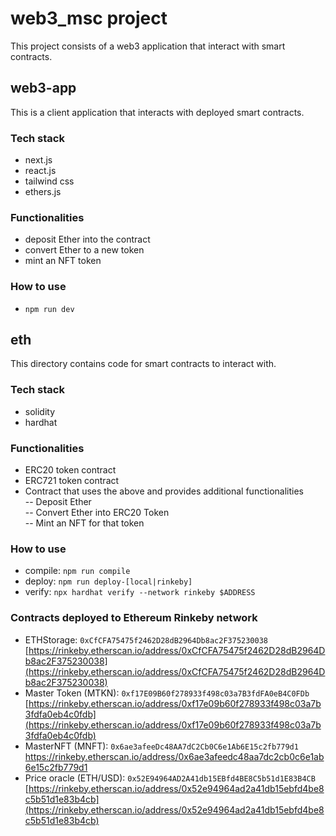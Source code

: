 # web3_msc project

This project consists of a web3 application that interact with smart contracts.

## web3-app

This is a client application that interacts with deployed smart contracts.

### Tech stack

- next.js
- react.js
- tailwind css
- ethers.js

### Functionalities

- deposit Ether into the contract
- convert Ether to a new token
- mint an NFT token

### How to use

- `npm run dev`

## eth

This directory contains code for smart contracts to interact with.

### Tech stack

- solidity
- hardhat

### Functionalities

- ERC20 token contract
- ERC721 token contract
- Contract that uses the above and provides additional functionalities  
  -- Deposit Ether  
  -- Convert Ether into ERC20 Token  
  -- Mint an NFT for that token

### How to use

- compile: `npm run compile`
- deploy: `npm run deploy-[local|rinkeby]`
- verify: `npx hardhat verify --network rinkeby $ADDRESS`

### Contracts deployed to Ethereum Rinkeby network

- ETHStorage: `0xCfCFA75475f2462D28dB2964Db8ac2F375230038`  
  [https://rinkeby.etherscan.io/address/0xCfCFA75475f2462D28dB2964Db8ac2F375230038](https://rinkeby.etherscan.io/address/0xCfCFA75475f2462D28dB2964Db8ac2F375230038)
- Master Token (MTKN): `0xf17E09B60f278933f498c03a7B3fdFA0eB4C0FDb`  
  [https://rinkeby.etherscan.io/address/0xf17e09b60f278933f498c03a7b3fdfa0eb4c0fdb](https://rinkeby.etherscan.io/address/0xf17e09b60f278933f498c03a7b3fdfa0eb4c0fdb)
- MasterNFT (MNFT): `0x6ae3afeeDc48AA7dC2Cb0C6e1Ab6E15c2fb779d1`  
  https://rinkeby.etherscan.io/address/0x6ae3afeedc48aa7dc2cb0c6e1ab6e15c2fb779d1
- Price oracle (ETH/USD): `0x52E94964AD2A41db15EBfd4BE8C5b51d1E83B4CB`  
  [https://rinkeby.etherscan.io/address/0x52e94964ad2a41db15ebfd4be8c5b51d1e83b4cb](https://rinkeby.etherscan.io/address/0x52e94964ad2a41db15ebfd4be8c5b51d1e83b4cb)
